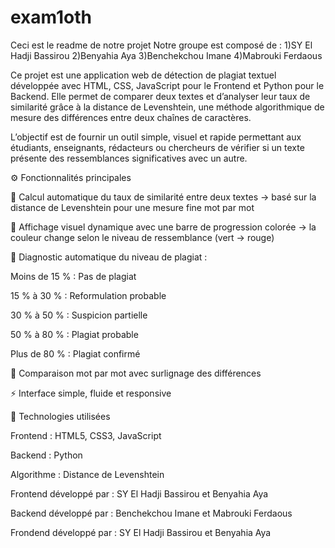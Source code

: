 # exam1oth

Ceci est le readme de notre projet
Notre groupe est composé de :
1)SY El Hadji Bassirou
2)Benyahia Aya
3)Benchekchou Imane
4)Mabrouki Ferdaous

Ce projet est une application web de détection de plagiat textuel développée avec HTML, CSS, JavaScript pour le Frontend et Python pour le Backend.
Elle permet de comparer deux textes et d’analyser leur taux de similarité grâce à la distance de Levenshtein, une méthode algorithmique de mesure des différences entre deux chaînes de caractères.

L’objectif est de fournir un outil simple, visuel et rapide permettant aux étudiants, enseignants, rédacteurs ou chercheurs de vérifier si un texte présente des ressemblances significatives avec un autre.

⚙️ Fonctionnalités principales

🧮 Calcul automatique du taux de similarité entre deux textes
→ basé sur la distance de Levenshtein pour une mesure fine mot par mot

🎨 Affichage visuel dynamique avec une barre de progression colorée
→ la couleur change selon le niveau de ressemblance (vert → rouge)

💬 Diagnostic automatique du niveau de plagiat :

Moins de 15 % : Pas de plagiat

15 % à 30 % : Reformulation probable

30 % à 50 % : Suspicion partielle

50 % à 80 % : Plagiat probable

Plus de 80 % : Plagiat confirmé

🧩 Comparaison mot par mot avec surlignage des différences

⚡ Interface simple, fluide et responsive

🧰 Technologies utilisées

Frontend : HTML5, CSS3, JavaScript 

Backend : Python

Algorithme : Distance de Levenshtein

Frontend développé par : SY El Hadji Bassirou et Benyahia Aya

Backend développé par : Benchekchou Imane et Mabrouki Ferdaous




Frondend développé par : SY El Hadji Bassirou et Benyahia Aya
